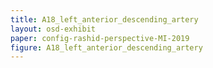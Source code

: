 ```yaml
---
title: A18_left_anterior_descending_artery
layout: osd-exhibit
paper: config-rashid-perspective-MI-2019
figure: A18_left_anterior_descending_artery
---
```

